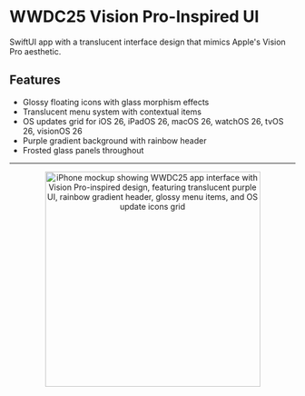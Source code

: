 # WWDC25 Vision Pro-Inspired UI
SwiftUI app with a translucent interface design that mimics Apple's Vision Pro aesthetic.

## Features

- Glossy floating icons with glass morphism effects
- Translucent menu system with contextual items
- OS updates grid for iOS 26, iPadOS 26, macOS 26, watchOS 26, tvOS 26, visionOS 26
- Purple gradient background with rainbow header
- Frosted glass panels throughout


-------
<div align="center">
 <img width="379" alt="iPhone mockup showing WWDC25 app interface with Vision Pro-inspired design, featuring translucent purple UI, rainbow gradient header, glossy menu items, and OS update icons grid" src="https://github.com/user-attachments/assets/8afec067-e6df-48e9-bd18-6c22e48c9e81">
</div>
